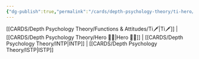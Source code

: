 ```yaml
---
{"dg-publish":true,"permalink":"/cards/depth-psychology-theory/ti-hero/","created":"2023-01-05T12:03:32.800+01:00","updated":"2023-04-21T13:46:34.318+02:00"}
---
```


[[CARDS/Depth Psychology Theory/Functions & Attitudes/Ti🗡️\|Ti🗡️]] | [[CARDS/Depth Psychology Theory/Hero 🦸‍♂️\|Hero 🦸‍♂️]] | [[CARDS/Depth Psychology Theory/INTP\|INTP]] | [[CARDS/Depth Psychology Theory/ISTP\|ISTP]]
